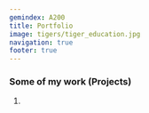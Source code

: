 ```yaml
---
gemindex: A200
title: Portfolio
image: tigers/tiger_education.jpg
navigation: true
footer: true
---
```


### Some of my work (Projects)

1.
